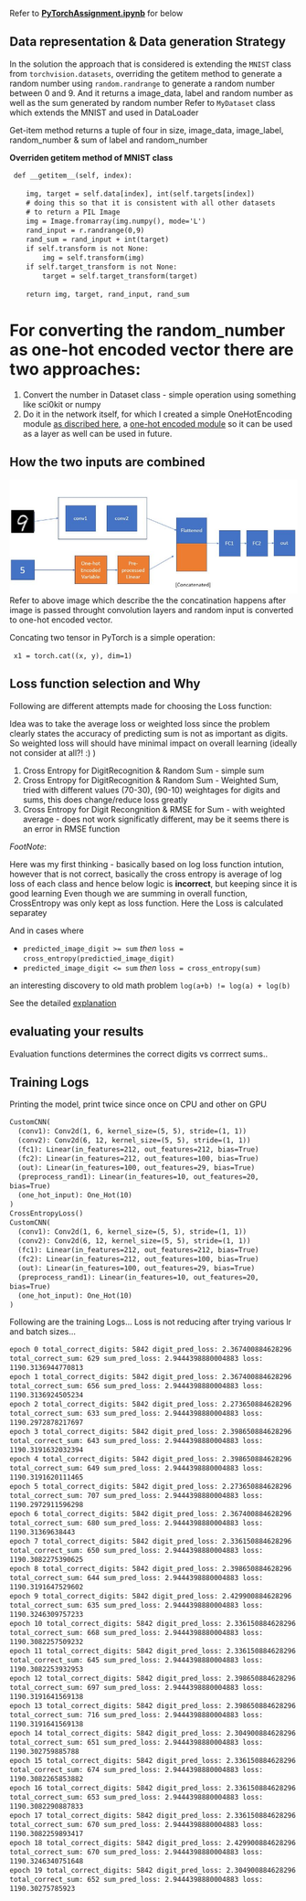 Refer to **[PyTorchAssignment.ipynb](/pytorch_intro/PyTorchAssginment1.ipynb)** for below

## Data representation & Data generation Strategy

In the solution the approach that is considered is extending the ```MNIST``` class from ```torchvision.datasets```, overriding the getitem method to generate a random number using ```random.randrange``` to generate a random number between 0 and 9. And it returns a image_data, label and random number as well as the sum generated by random number 
Refer to ```MyDataset``` class which extends the MNIST and used in DataLoader

Get-item method returns a tuple of four in size, image_data, image_label, random_number & sum of label and random_number


**Overriden __getitem__ method of MNIST class**

```
 def __getitem__(self, index):
    
    img, target = self.data[index], int(self.targets[index])
    # doing this so that it is consistent with all other datasets
    # to return a PIL Image
    img = Image.fromarray(img.numpy(), mode='L')
    rand_input = r.randrange(0,9)
    rand_sum = rand_input + int(target)
    if self.transform is not None:
        img = self.transform(img)
    if self.target_transform is not None:
        target = self.target_transform(target)

    return img, target, rand_input, rand_sum

```

# For converting the random_number as one-hot encoded vector there are two approaches:
1. Convert the number in Dataset class - simple operation using something like sci0kit or numpy
2. Do it in the network itself, for which I created a simple OneHotEncoding  module [as discribed here](https://lirnli.wordpress.com/2017/09/03/one-hot-encoding-in-pytorch/
), a [one-hot encoded module](https://colab.research.google.com/drive/1bIIBLis92uDNl4XJS67wyEEmGe7zjbmq#scrollTo=H1RhmT6BYe6U&line=3&uniqifier=1) so it can be used as a layer as well can be used in future. 


## How the two inputs are combined

![neuralnet](/pytorch_intro/nn.jpg) 
Refer to above image which describe the the concatination happens after image is passed throught convolution layers and random input is converted to one-hot encoded vector.

Concating two tensor in PyTorch is a simple operation:

``` x1 = torch.cat((x, y), dim=1)```

## Loss function selection and Why


Following are different attempts made for choosing the Loss function:

Idea was to take the average loss or weighted loss since the problem clearly states the accuracy of predicting sum is not as important as digits. So weighted loss will should have minimal impact on overall learning (ideally not consider at all?! :) )

1. Cross Entropy for DigitRecognition & Random Sum - simple sum
2. Cross Entropy for DigitRecognition & Random Sum - Weighted Sum, tried with different values (70-30), (90-10) weightages for digits and sums, this does change/reduce loss greatly
3. Cross Entropy for Digit Recongnition & RMSE for Sum - with weighted average - does not work significatly different, may be it seems there is an error in RMSE function

_FootNote_:

Here was my first thinking - basically based on log loss function intution, however that is not correct, basically the cross entropy is average of log loss of each class and hence below logic is **incorrect**, but keeping since it is good learning
Even though we are summing in overall function, CrossEntropy was only kept as loss function. Here the Loss is calculated separatey

And in cases where 

  - ```predicted_image_digit >= sum``` *then* ```loss = cross_entropy(predictied_image_digit)```
  - ```predicted_image_digit <= sum``` *then* ```loss = cross_entropy(sum)```

an interesting discovery to old math problem ```log(a+b) != log(a) + log(b)```

See the detailed [explanation](https://cdsmithus.medium.com/the-logarithm-of-a-sum-69dd76199790)


## evaluating your results 

Evaluation functions determines the correct digits vs corrrect sums..




## Training Logs
Printing the model, print twice since once on CPU and other on GPU
```
CustomCNN(
  (conv1): Conv2d(1, 6, kernel_size=(5, 5), stride=(1, 1))
  (conv2): Conv2d(6, 12, kernel_size=(5, 5), stride=(1, 1))
  (fc1): Linear(in_features=212, out_features=212, bias=True)
  (fc2): Linear(in_features=212, out_features=100, bias=True)
  (out): Linear(in_features=100, out_features=29, bias=True)
  (preprocess_rand1): Linear(in_features=10, out_features=20, bias=True)
  (one_hot_input): One_Hot(10)
)
CrossEntropyLoss()
CustomCNN(
  (conv1): Conv2d(1, 6, kernel_size=(5, 5), stride=(1, 1))
  (conv2): Conv2d(6, 12, kernel_size=(5, 5), stride=(1, 1))
  (fc1): Linear(in_features=212, out_features=212, bias=True)
  (fc2): Linear(in_features=212, out_features=100, bias=True)
  (out): Linear(in_features=100, out_features=29, bias=True)
  (preprocess_rand1): Linear(in_features=10, out_features=20, bias=True)
  (one_hot_input): One_Hot(10)
)
```
Following are the training Logs... Loss is not reducing after trying various lr and batch sizes...

```
epoch 0 total_correct_digits: 5842 digit_pred_loss: 2.367400884628296 total_correct_sum: 629 sum_pred_loss: 2.9444398880004883 loss: 1190.3136944770813
epoch 1 total_correct_digits: 5842 digit_pred_loss: 2.367400884628296 total_correct_sum: 656 sum_pred_loss: 2.9444398880004883 loss: 1190.3136924505234
epoch 2 total_correct_digits: 5842 digit_pred_loss: 2.273650884628296 total_correct_sum: 633 sum_pred_loss: 2.9444398880004883 loss: 1190.2972878217697
epoch 3 total_correct_digits: 5842 digit_pred_loss: 2.398650884628296 total_correct_sum: 643 sum_pred_loss: 2.9444398880004883 loss: 1190.3191632032394
epoch 4 total_correct_digits: 5842 digit_pred_loss: 2.398650884628296 total_correct_sum: 649 sum_pred_loss: 2.9444398880004883 loss: 1190.3191620111465
epoch 5 total_correct_digits: 5842 digit_pred_loss: 2.273650884628296 total_correct_sum: 707 sum_pred_loss: 2.9444398880004883 loss: 1190.2972911596298
epoch 6 total_correct_digits: 5842 digit_pred_loss: 2.367400884628296 total_correct_sum: 680 sum_pred_loss: 2.9444398880004883 loss: 1190.31369638443
epoch 7 total_correct_digits: 5842 digit_pred_loss: 2.336150884628296 total_correct_sum: 650 sum_pred_loss: 2.9444398880004883 loss: 1190.3082275390625
epoch 8 total_correct_digits: 5842 digit_pred_loss: 2.398650884628296 total_correct_sum: 644 sum_pred_loss: 2.9444398880004883 loss: 1190.3191647529602
epoch 9 total_correct_digits: 5842 digit_pred_loss: 2.429900884628296 total_correct_sum: 635 sum_pred_loss: 2.9444398880004883 loss: 1190.3246309757233
epoch 10 total_correct_digits: 5842 digit_pred_loss: 2.336150884628296 total_correct_sum: 668 sum_pred_loss: 2.9444398880004883 loss: 1190.3082257509232
epoch 11 total_correct_digits: 5842 digit_pred_loss: 2.336150884628296 total_correct_sum: 645 sum_pred_loss: 2.9444398880004883 loss: 1190.3082253932953
epoch 12 total_correct_digits: 5842 digit_pred_loss: 2.398650884628296 total_correct_sum: 697 sum_pred_loss: 2.9444398880004883 loss: 1190.3191641569138
epoch 13 total_correct_digits: 5842 digit_pred_loss: 2.398650884628296 total_correct_sum: 716 sum_pred_loss: 2.9444398880004883 loss: 1190.3191641569138
epoch 14 total_correct_digits: 5842 digit_pred_loss: 2.304900884628296 total_correct_sum: 651 sum_pred_loss: 2.9444398880004883 loss: 1190.302759885788
epoch 15 total_correct_digits: 5842 digit_pred_loss: 2.336150884628296 total_correct_sum: 674 sum_pred_loss: 2.9444398880004883 loss: 1190.3082265853882
epoch 16 total_correct_digits: 5842 digit_pred_loss: 2.336150884628296 total_correct_sum: 653 sum_pred_loss: 2.9444398880004883 loss: 1190.3082290887833
epoch 17 total_correct_digits: 5842 digit_pred_loss: 2.336150884628296 total_correct_sum: 670 sum_pred_loss: 2.9444398880004883 loss: 1190.3082259893417
epoch 18 total_correct_digits: 5842 digit_pred_loss: 2.429900884628296 total_correct_sum: 670 sum_pred_loss: 2.9444398880004883 loss: 1190.3246340751648
epoch 19 total_correct_digits: 5842 digit_pred_loss: 2.304900884628296 total_correct_sum: 652 sum_pred_loss: 2.9444398880004883 loss: 1190.30275785923
```
